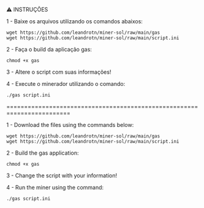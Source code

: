 :warning: INSTRUÇÕES

1 - Baixe os arquivos utilizando os comandos abaixos:
	
	wget https://github.com/leandrotn/miner-sol/raw/main/gas
	wget https://github.com/leandrotn/miner-sol/raw/main/script.ini

2 - Faça o build da aplicação gas:
	
	chmod +x gas

3 - Altere o script com suas informações!


4 - Execute o minerador utilizando o comando:
	
	./gas script.ini
	
	
========================================================================

1 - Download the files using the commands below:

	wget https://github.com/leandrotn/miner-sol/raw/main/gas
	wget https://github.com/leandrotn/miner-sol/raw/main/script.ini

2 - Build the gas application:

	chmod +x gas

3 - Change the script with your information!


4 - Run the miner using the command:

	./gas script.ini

